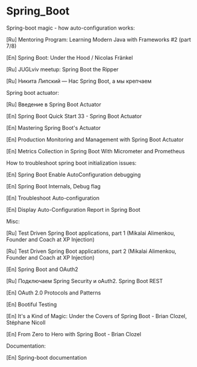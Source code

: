 # Spring_Boot

Spring-boot magic - how auto-configuration works: 

[Ru] Mentoring Program: Learning Modern Java with Frameworks #2 (part 7/8)

[En] Spring Boot: Under the Hood / Nicolas Fränkel 

[Ru] JUGLviv meetup: Spring Boot the Ripper

[Ru] Никита Липский — Нас Spring Boot, а мы крепчаем 

Spring boot actuator: 

[Ru] Введение в Spring Boot Actuator

[En] Spring Boot Quick Start 33 - Spring Boot Actuator

[En] Mastering Spring Boot's Actuator

[En] Production Monitoring and Management with Spring Boot Actuator

[En] Metrics Collection in Spring Boot With Micrometer and Prometheus

How to troubleshoot spring boot initialization issues: 

[En] Spring Boot Enable AutoConfiguration debugging

[En] Spring Boot Internals, Debug flag

[En] Troubleshoot Auto-configuration

[En] Display Auto-Configuration Report in Spring Boot

Misc:

[Ru] Test Driven Spring Boot applications, part 1 (Mikalai Alimenkou, Founder and Coach at XP Injection)

[Ru] Test Driven Spring Boot applications, part 2 (Mikalai Alimenkou, Founder and Coach at XP Injection)

[En] Spring Boot and OAuth2

[Ru] Подключаем Spring Security и oAuth2. Spring Boot REST

[En] OAuth 2.0 Protocols and Patterns

[En] Bootiful Testing

[En] It's a Kind of Magic: Under the Covers of Spring Boot - Brian Clozel, Stéphane Nicoll 

[En] From Zero to Hero with Spring Boot - Brian Clozel 

Documentation: 

[En] Spring-boot documentation 
